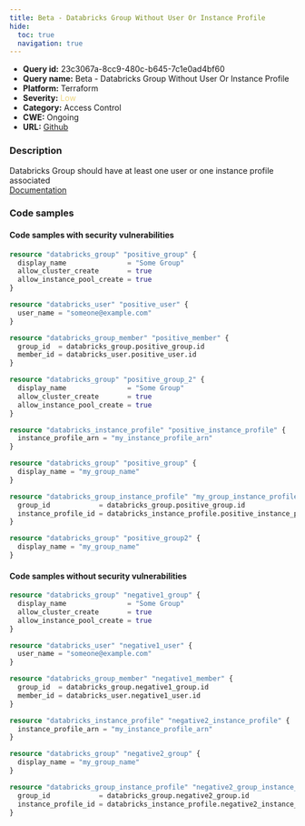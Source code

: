 ```yaml
---
title: Beta - Databricks Group Without User Or Instance Profile
hide:
  toc: true
  navigation: true
---
```


-   **Query id:** 23c3067a-8cc9-480c-b645-7c1e0ad4bf60
-   **Query name:** Beta - Databricks Group Without User Or Instance Profile
-   **Platform:** Terraform
-   **Severity:** <span style="color:#edd57e">Low</span>
-   **Category:** Access Control
-   **CWE:** Ongoing
-   **URL:** [Github](https://github.com/DataDog/kics/tree/master/assets/queries/terraform/databricks/group_without_user_or_instance_profile)

### Description
Databricks Group should have at least one user or one instance profile associated<br>
[Documentation](https://registry.terraform.io/providers/databricks/databricks/latest/docs/resources/group)

### Code samples
#### Code samples with security vulnerabilities
```tf title="Positive test num. 1 - tf file" hl_lines="16"
resource "databricks_group" "positive_group" {
  display_name               = "Some Group"
  allow_cluster_create       = true
  allow_instance_pool_create = true
}

resource "databricks_user" "positive_user" {
  user_name = "someone@example.com"
}

resource "databricks_group_member" "positive_member" {
  group_id  = databricks_group.positive_group.id
  member_id = databricks_user.positive_user.id
}

resource "databricks_group" "positive_group_2" {
  display_name               = "Some Group"
  allow_cluster_create       = true
  allow_instance_pool_create = true
}

```
```tf title="Positive test num. 2 - tf file" hl_lines="14"
resource "databricks_instance_profile" "positive_instance_profile" {
  instance_profile_arn = "my_instance_profile_arn"
}

resource "databricks_group" "positive_group" {
  display_name = "my_group_name"
}

resource "databricks_group_instance_profile" "my_group_instance_profile" {
  group_id            = databricks_group.positive_group.id
  instance_profile_id = databricks_instance_profile.positive_instance_profile.id
}

resource "databricks_group" "positive_group2" {
  display_name = "my_group_name"
}

```


#### Code samples without security vulnerabilities
```tf title="Negative test num. 1 - tf file"
resource "databricks_group" "negative1_group" {
  display_name               = "Some Group"
  allow_cluster_create       = true
  allow_instance_pool_create = true
}

resource "databricks_user" "negative1_user" {
  user_name = "someone@example.com"
}

resource "databricks_group_member" "negative1_member" {
  group_id  = databricks_group.negative1_group.id
  member_id = databricks_user.negative1_user.id
}

```
```tf title="Negative test num. 2 - tf file"
resource "databricks_instance_profile" "negative2_instance_profile" {
  instance_profile_arn = "my_instance_profile_arn"
}

resource "databricks_group" "negative2_group" {
  display_name = "my_group_name"
}

resource "databricks_group_instance_profile" "negative2_group_instance_profile" {
  group_id            = databricks_group.negative2_group.id
  instance_profile_id = databricks_instance_profile.negative2_instance_profile.id
}

```
